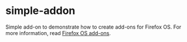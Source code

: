 # simple-addon

Simple add-on to demonstrate how to create add-ons for Firefox OS. For more information, read [Firefox OS add-ons](https://developer.mozilla.org/en-US/Firefox_OS/Add-ons).
